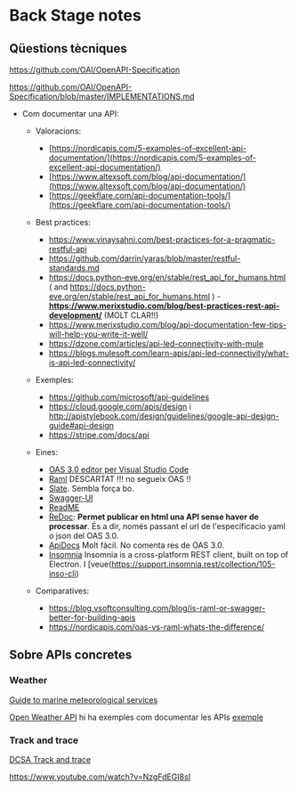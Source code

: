 # Back Stage notes

## Qüestions tècniques

https://github.com/OAI/OpenAPI-Specification

https://github.com/OAI/OpenAPI-Specification/blob/master/IMPLEMENTATIONS.md

- Com documentar una API:
  - Valoracions:
    - [https://nordicapis.com/5-examples-of-excellent-api-documentation/](https://nordicapis.com/5-examples-of-excellent-api-documentation/)
    - [https://www.altexsoft.com/blog/api-documentation/](https://www.altexsoft.com/blog/api-documentation/)
    - [https://geekflare.com/api-documentation-tools/](https://geekflare.com/api-documentation-tools/)
  - Best practices:
    - https://www.vinaysahni.com/best-practices-for-a-pragmatic-restful-api
    - https://github.com/darrin/yaras/blob/master/restful-standards.md
    - https://docs.python-eve.org/en/stable/rest_api_for_humans.html ( and https://docs.python-eve.org/en/stable/rest_api_for_humans.html )
    -**https://www.merixstudio.com/blog/best-practices-rest-api-development/** (MOLT CLAR!!)
    - https://www.merixstudio.com/blog/api-documentation-few-tips-will-help-you-write-it-well/
    - https://dzone.com/articles/api-led-connectivity-with-mule
    - https://blogs.mulesoft.com/learn-apis/api-led-connectivity/what-is-api-led-connectivity/
 
  - Exemples:
    - https://github.com/microsoft/api-guidelines
    - https://cloud.google.com/apis/design i http://apistylebook.com/design/guidelines/google-api-design-guide#api-design
    - https://stripe.com/docs/api

  - Eines:
    - [OAS 3.0 editor per Visual Studio Code](https://marketplace.visualstudio.com/items?itemName=42Crunch.vscode-openapi)
    - [Raml](https://raml.org/) DESCARTAT !!! no segueix OAS !!
    - [Slate](https://github.com/slatedocs/slate). Sembla força bo.
    - [Swagger-UI](https://swagger.io/tools/swagger-ui/)
    - [ReadME](https://readme.com/documentation)
    - [ReDoc](https://github.com/Redocly/redoc): **Permet publicar en html una API sense haver de processar**. És a dir, només passant el url de l'especificacio yaml o json del OAS 3.0.
    - [ApiDocs](https://apidocjs.com/) Molt fàcil. No comenta res de OAS 3.0.
    - [Insomnia](https://github.com/Kong/insomnia) Insomnia is a cross-platform REST client, built on top of Electron. I [veue(https://support.insomnia.rest/collection/105-inso-cli)
  
  - Comparatives:
    - https://blog.vsoftconsulting.com/blog/is-raml-or-swagger-better-for-building-apis
    - https://nordicapis.com/oas-vs-raml-whats-the-difference/


## Sobre APIs concretes

### Weather

[Guide to marine meteorological services](https://library.wmo.int/index.php?lvl=notice_display&id=7469#.YHGO8uhpEWh)

[Open Weather API](https://openweathermap.org/api) hi ha exemples com documentar les APIs [exemple](https://openweathermap.org/current)

### Track and trace
[DCSA Track and trace](https://dcsa.org/standards/track-trace/)







https://www.youtube.com/watch?v=NzgFdEGI8sI








 
